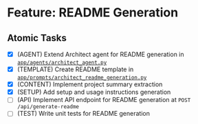 # Feature: README Generation

## Atomic Tasks
- [x] (AGENT) Extend Architect agent for README generation in [`app/agents/architect_agent.py`](ai_dev_bot_platform/app/agents/architect_agent.py)
- [x] (TEMPLATE) Create README template in [`app/prompts/architect_readme_generation.py`](ai_dev_bot_platform/app/prompts/architect_readme_generation.py)
- [x] (CONTENT) Implement project summary extraction
- [x] (SETUP) Add setup and usage instructions generation
- [ ] (API) Implement API endpoint for README generation at `POST /api/generate-readme`
- [ ] (TEST) Write unit tests for README generation